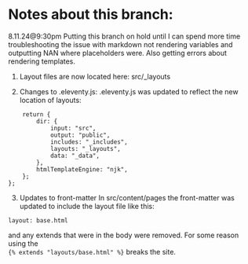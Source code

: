 # Notes about this branch:

8.11.24@9:30pm
Putting this branch on hold until I can spend more time troubleshooting the issue with markdown not rendering variables and outputting NAN where placeholders were. Also getting errors about rendering templates.


1. Layout files are now located here: src/_layouts

2. Changes to .eleventy.js:
.eleventy.js was updated to reflect the new location of layouts:
```
    return {
        dir: {
            input: "src",
            output: "public",
            includes: "_includes",
            layouts: "_layouts",
            data: "_data",
        },
        htmlTemplateEngine: "njk",
    };
};
```

3. Updates to front-matter
In src/content/pages the front-matter was updated to include the layout file like this:
```
layout: base.html
```
and any extends that were in the body were removed. For some reason using the  
` {% extends "layouts/base.html" %} ` breaks the site. 